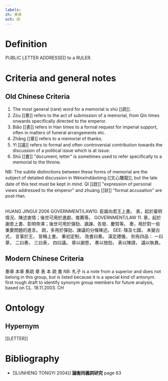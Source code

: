 ```yaml
---
labels: 
zh: 奏章
och: 疏
---
```


# Definition
PUBLIC LETTER ADDRESSED to a RULER.
# Criteria and general notes
## Old Chinese Criteria
1. The most general (rare) word for a memorial is shù [[疏]].
2. Zòu [[奏]] refers to the act of submission of a memorial, from Qin times onwards specifically directed to the emperor.
2. Biǎo [[表]] refers in Han times to a formal request for imperial support, often in matters of funeral arrangements etc.
3. Zhāng [[章]] refers to a memorial of thanks.
4. Yì [[議]] refers to formal and often controversial contribution towards the discussion of a political issue which is at issue.
5. Shū [[書]] "document; letter" is sometimes used to refer specifically to a memorial to the throne.

NB: The subtle distinctions between these forms of memorial are the subject of detailed discussion in Wénxīndiāolóng [[文心雕龍]], but the late date of this text must be kept in mind. Qǐ [[啟]] "expression of personal views addressed to the emperor" and zhuàng [[狀]] "formal accusation" are post-Han.
## 
HUANG JINGUI 2006
GOVERNMENT/LAW10. 臣屬向君王上書。
表，起於稟明情況、陳述衷情；後世可用於進獻、推薦等。
GOVERNMENT/LAW 11.
章，起於謝恩上書、彰明帝澤；後世可用於彈劾、諷諫、告發、慶賀等。
奏，用於對一些重要問題的進言。
疏，多用於彈劾、諫議的分條陳述。
SEE:
降及七國，
未變古式，
言事於王，
皆稱上書。
秦初定制，
改書曰奏。
漢定禮儀，
則有四品：
一曰章，
二曰奏，
三曰表，
四曰議。
章以謝恩，
奏以按劾，
表以陳請，
議以執異。
## Modern Chinese Criteria
奏章
本章
奏疏
章
表
本
疏
書
NB: 札子 is a note from a superior and does not belong in this group, but is listed because it is a special kind of antonym.
first rough draft to identify synonym group members for future analysis, based on CL. 18.11.2003. CH
# Ontology

## Hypernym
[[LETTER]]
# Bibliography
- [[LUNHENG TONGYI 2004]]
**論衡同義詞研究** page 63
